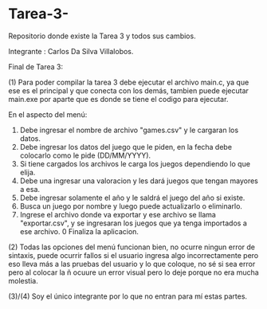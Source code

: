 # Tarea-3-
Repositorio donde existe la Tarea 3 y todos sus cambios.

Integrante : Carlos Da Silva Villalobos.

Final de Tarea 3:

(1) Para poder compilar la tarea 3 debe ejecutar el archivo main.c, ya que ese es el principal y que conecta con los demás, tambien puede ejecutar main.exe por aparte que es donde se tiene el codigo para ejecutar.

En el aspecto del menú:
1. Debe ingresar el nombre de archivo "games.csv" y le cargaran los datos.
2. Debe ingresar los datos del juego que le piden, en la fecha debe colocarlo como le pide (DD/MM/YYYY).
3. Si tiene cargados los archivos le carga los juegos dependiendo lo que elija.
4. Debe una ingresar una valoracion y les dará juegos que tengan mayores a esa.
5. Debe ingresar solamente el año y le saldrá el juego del año si existe.
6. Busca un juego por nombre y luego puede actualizarlo o eliminarlo.
7. Ingrese el archivo donde va exportar y ese archivo se llama "exportar.csv", y se ingresaran los juegos que ya tenga importados a ese archivo.
 0 Finaliza la aplicacion.

(2) Todas las opciones del menú funcionan bien, no ocurre ningun error de sintaxis, puede ocurrir fallos si el usuario ingresa algo incorrectamente pero eso lleva más a las pruebas del usuario y lo que coloque, no sé si sea error pero al colocar la ñ ocuure un error visual pero lo deje porque no era mucha molestia. 

(3)/(4) Soy el único integrante por lo que no entran para mí estas partes.
